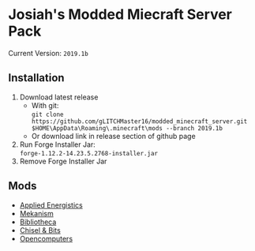 Josiah's Modded Miecraft Server Pack
=======
Current Version: `2019.1b`

## Installation
1. Download latest release
    - With git:  
        ```git clone https://github.com/gLITCHMaster16/modded_minecraft_server.git $HOME\AppData\Roaming\.minecraft\mods --branch 2019.1b```
    - Or download link in release section of github page
2. Run Forge Installer Jar:  
    ```forge-1.12.2-14.23.5.2768-installer.jar```
3. Remove Forge Installer Jar

## Mods
- [Applied Energistics](https://ae-mod.info/)
- [Mekanism](https://minecraft.curseforge.com/projects/mekanism)
- [Bibliotheca](https://minecraft.curseforge.com/projects/bibliotheca)
- [Chisel & Bits](https://minecraft.curseforge.com/projects/chisels-bits)
- [Opencomputers](https://minecraft.curseforge.com/projects/opencomputers)

